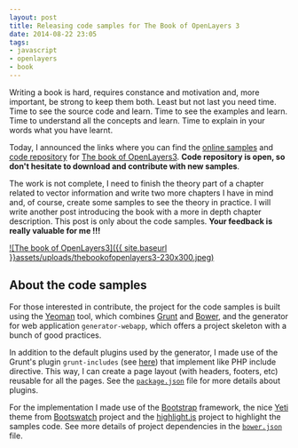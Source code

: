 ```yaml
---
layout: post
title: Releasing code samples for The Book of OpenLayers 3
date: 2014-08-22 23:05
tags:
- javascript
- openlayers
- book
---
```

Writing a book is hard, requires constance and motivation and, more important, be strong to keep them both. Least but not last you need time. Time to see the source code and learn. Time to see the examples and learn. Time to understand all the concepts and learn. Time to explain in your words what you have learnt.

Today, I announced the links where you can find the [online samples](http://acanimal.github.io/thebookofopenlayers3/) and [code repository](https://github.com/acanimal/thebookofopenlayers3) for [The book of OpenLayers3](https://leanpub.com/thebookofopenlayers3). **Code repository is open, so don't hesitate to download and contribute with new samples**.

The work is not complete, I need to finish the theory part of a chapter related to vector information and write two more chapters I have in mind and, of course, create some samples to see the theory in practice. I will write another post introducing the book with a more in depth chapter description. This post is only about the code samples. **Your feedback is really valuable for me !!!**

[![The book of OpenLayers3]({{ site.baseurl }}assets/uploads/thebookofopenlayers3-230x300.jpeg)](https://leanpub.com/thebookofopenlayers3)

## About the code samples

For those interested in contribute, the project for the code samples is built using the [Yeoman](http://yeoman.io/) tool, which combines [Grunt](http://gruntjs.com/) and [Bower](http://bower.io/), and the generator for web application `generator-webapp`, which offers a project skeleton with a bunch of good practices.

In addition to the default plugins used by the generator, I made use of the Grunt's plugin `grunt-includes` (see [here](https://github.com/vanetix/grunt-includes)) that implement like PHP include directive. This way, I can create a page layout (with headers, footers, etc) reusable for all the pages. See the [`package.json`](https://github.com/acanimal/thebookofopenlayers3/blob/master/package.json) file for more details about plugins.

For the implementation I made use of the [Bootstrap](http://getbootstrap.com/) framework, the nice [Yeti](http://bootswatch.com/yeti/) theme from [Bootswatch](http://bootswatch.com) project and the [highlight.js](https://highlightjs.org/) project to highlight the samples code. See more details of project dependencies in the [`bower.json`](https://github.com/acanimal/thebookofopenlayers3/blob/master/bower.json) file.
